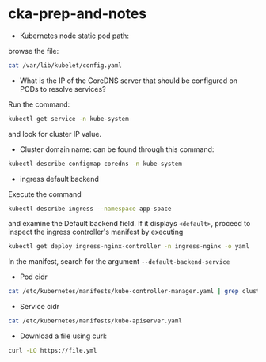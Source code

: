 # cka-prep-and-notes
* Kubernetes node static pod path:

browse the file: 
```sh
cat /var/lib/kubelet/config.yaml
```
* What is the IP of the CoreDNS server that should be configured on PODs to resolve services?

Run the command: 
```sh 
kubectl get service -n kube-system
``` 
and look for cluster IP value.

* Cluster domain name: 
can be found through this command: 
```sh
kubectl describe configmap coredns -n kube-system
```
* ingress default backend

Execute the command 
```sh
kubectl describe ingress --namespace app-space
```
 and examine the Default backend field. If it displays ```<default>```, proceed to inspect the ingress controller's manifest by executing 
 ```sh
 kubectl get deploy ingress-nginx-controller -n ingress-nginx -o yaml
 ```
 In the manifest, search for the argument ```--default-backend-service```

* Pod cidr 
```sh
cat /etc/kubernetes/manifests/kube-controller-manager.yaml | grep cluster-cidr
```
* Service cidr 
```sh
cat /etc/kubernetes/manifests/kube-apiserver.yaml
```
* Download a file using curl: 
```sh
curl -LO https://file.yml
```
